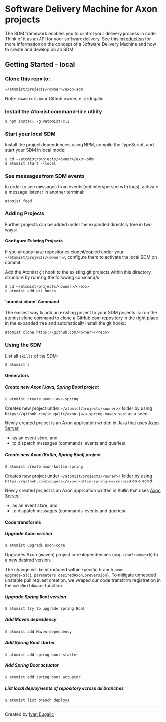 # Software Delivery Machine for Axon projects

The SDM framework enables you to control your delivery process in
code.  Think of it as an API for your software delivery.  See this
[introduction][atomist-doc] for more information on the concept of a
Software Delivery Machine and how to create and develop on an SDM.


## Getting Started - local

### Clone this repo to:

```
~/atomist/projects/<owner>/axon-sdm
```
Note: `<owner>` is your Github owner, e.g: idugalic


### Install the Atomist command-line utility

```
$ npm install -g @atomist/cli
```

### Start your local SDM

Install the project dependencies using NPM, compile the TypeScript, and start your SDM in local mode:
```
$ cd ~/atomist/projects/<owner>/axon-sdm
$ atomist start --local
```

### See messages from SDM events

In order to see messages from events (not interspersed with logs), activate a message listener in another terminal:
```
atomist feed
```

### Adding Projects

Further projects can be added under the expanded directory tree in two ways:

#### Configure Existing Projects
If you already have repositories cloned/copied under your `~/atomist/projects/<owner>/`, configure them to activate the local SDM on commit.

Add the Atomist git hook to the existing git projects within this directory structure by running the following command/s:
```
$ cd ~/atomist/projects/<owner>/<repo>
$ atomist add git hooks
```
#### 'atomist clone' Command
The easiest way to add an existing project to your SDM projects is: run the atomist clone command to clone a GitHub.com repository in the right place in the expanded tree and automatically install the git hooks:

`atomist clone https://github.com/<owner>/<repo>`

### Using the SDM

List all `skills` of the SDM:
```
$ atomist s
```

#### Generators

##### Create new Axon (Java, Spring Boot) project
```
$ atomist create axon-java-spring
```
Creates new project under `~/atomist/projects/<owner>/` folder by using `https://github.com/idugalic/axon-java-spring-maven-seed` as a seed.

Newly created project is an Axon application written in Java that uses [Axon Server][axon-server]

 - as an event store, and
 - to dispatch messages (commands, events and queries)

##### Create new Axon (Kotlin, Spring Boot) project
```
$ atomist create axon-kotlin-spring
```
Creates new project under `~/atomist/projects/<owner>/` folder by using `https://github.com/idugalic/axon-kotlin-spring-maven-seed` as a seed.

Newly created project is an Axon application written in Kotlin that uses [Axon Server][axon-server]

 - as an event store, and
 - to dispatch messages (commands, events and queries)
 
#### Code transforms

##### Upgrade Axon version
```
$ atomist upgrade axon-core
```
Upgrades Axon (maven) project core dependencies (`org.axonframework`) to a new desired version.

The change will be introduced within specific branch `axon-upgrade-${ci.parameters.desiredAxonCoreVersion}`. To mitigate unneeded unstable pull request creation, we wraped our code transform registration in the `makeBuildAware` function.

##### Upgrade Spring Boot version
```
$ atomist try to upgrade Spring Boot
```

##### Add Maven dependency 
```
$ atomist add Maven dependency 
```

##### Add Spring Boot starter
```
$ atomist add spring boot starter
```

##### Add Spring Boot actuator
```
$ atomist add spring boot actuator
```

##### List local deployments of repository across all branches
```
$ atomist list branch deploys
```
---
Created by [Ivan Dugalic][idugalic]

[idugalic]: http://idugalic.pro
[axon-server]: https://download.axoniq.io/axonserver/AxonServer.zip
[atomist-doc]: https://docs.atomist.com/ (Atomist Documentation)
